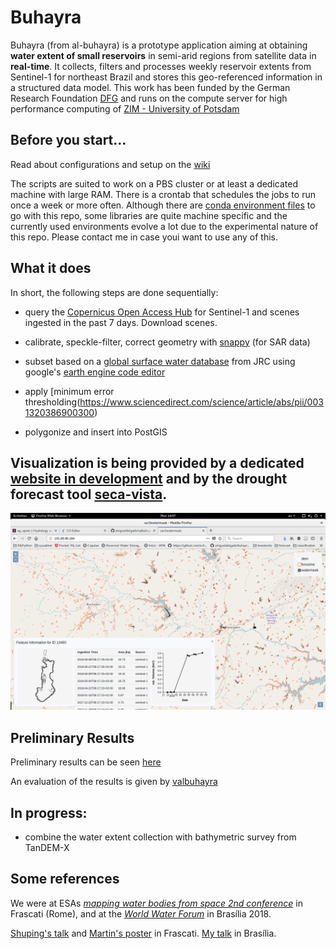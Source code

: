 # Buhayra

Buhayra (from al-buhayra) is a prototype application aiming at obtaining **water extent of small reservoirs** in semi-arid regions from satellite data in **real-time**. It collects, filters and processes weekly reservoir extents from Sentinel-1 for northeast Brazil and stores this geo-referenced information in a structured data model. This work has been funded by the German Research Foundation [DFG](http://gepris.dfg.de/gepris/projekt/266418622) and runs on the compute server for high performance computing of [ZIM - University of Potsdam](http://www.uni-potsdam.de/de/zim/angebote-loesungen/hpc.html)

## Before you start...

Read about configurations and setup on the [wiki](https://github.com/jmigueldelgado/buhayra/wiki)

The scripts are suited to work on a PBS cluster or at least a dedicated machine with large RAM. There is a crontab that schedules the jobs to run once a week or more often. Although there are [conda environment files](https://conda.io/docs/user-guide/tasks/manage-environments.html#sharing-an-environment) to go with this repo, some libraries are quite machine specific and the currently used environments evolve a lot due to the experimental nature of this repo. Please contact me in case youi want to use any of this.

## What it does

In short, the following steps are done sequentially:

- query the [Copernicus Open Access Hub](https://scihub.copernicus.eu/) for Sentinel-1 and scenes ingested in the past 7 days. Download scenes.

- calibrate, speckle-filter, correct geometry with [snappy](http://step.esa.int/main/toolboxes/snap/) (for SAR data)

- subset based on a [global surface water database](https://global-surface-water.appspot.com/faq) from JRC using google's [earth engine code editor](https://code.earthengine.google.com/)

- apply [minimum error thresholding(https://www.sciencedirect.com/science/article/abs/pii/0031320386900300)

- polygonize and insert into PostGIS

## Visualization is being provided by a dedicated [website in development](http://141.89.96.184/index.html) and by the drought forecast tool [seca-vista](http://seca-vista.geo.uni-potsdam.de/).

![example output](https://raw.githubusercontent.com/jmigueldelgado/buhayra/master/documents/screenshot.png)

## Preliminary Results

Preliminary results can be seen [here](http://141.89.96.184/index.html)

An evaluation of the results is given by [valbuhayra](https://github.com/jmigueldelgado/valbuhayra)

## In progress:

- combine the water extent collection with bathymetric survey from TanDEM-X

## Some references

We were at ESAs [_mapping water bodies from space 2nd conference_](http://mwbs2018.esa.int/) in Frascati (Rome), and at the [_World Water Forum_](http://www.worldwaterforum8.org/) in Brasília 2018.

[Shuping's talk](documents/presentation167.pdf) and [Martin's poster](documents/poster_08.pdf) in Frascati. [My talk](documents/wwf2018.pdf) in Brasília.
